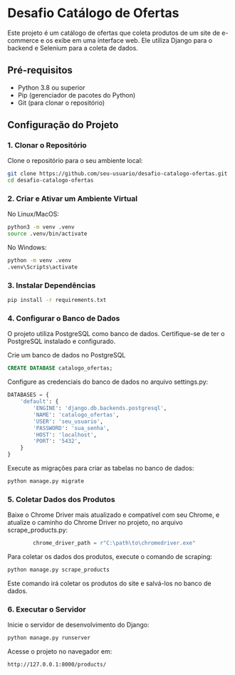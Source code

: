 # Desafio Catálogo de Ofertas

Este projeto é um catálogo de ofertas que coleta produtos de um site de e-commerce e os exibe em uma interface web. Ele utiliza Django para o backend e Selenium para a coleta de dados.

## Pré-requisitos

- Python 3.8 ou superior
- Pip (gerenciador de pacotes do Python)
- Git (para clonar o repositório)

## Configuração do Projeto

### 1. Clonar o Repositório

Clone o repositório para o seu ambiente local:

```bash
git clone https://github.com/seu-usuario/desafio-catalogo-ofertas.git
cd desafio-catalogo-ofertas
```

### 2. Criar e Ativar um Ambiente Virtual

No Linux/MacOS:

```bash
python3 -m venv .venv
source .venv/bin/activate
```

No Windows:

```bash
python -m venv .venv
.venv\Scripts\activate
```

### 3. Instalar Dependências
```bash
pip install -r requirements.txt
```

### 4. Configurar o Banco de Dados

O projeto utiliza PostgreSQL como banco de dados. Certifique-se de ter o PostgreSQL instalado e configurado.

Crie um banco de dados no PostgreSQL
```sql
CREATE DATABASE catalogo_ofertas;
```

Configure as credenciais do banco de dados no arquivo settings.py:
```python
DATABASES = {
    'default': {
        'ENGINE': 'django.db.backends.postgresql',
        'NAME': 'catalogo_ofertas',
        'USER': 'seu_usuario',
        'PASSWORD': 'sua_senha',
        'HOST': 'localhost',
        'PORT': '5432',
    }
}
```

Execute as migrações para criar as tabelas no banco de dados:
```bash
python manage.py migrate
```

### 5. Coletar Dados dos Produtos
Baixe o Chrome Driver mais atualizado e compatível com seu Chrome,
e atualize o caminho do Chrome Driver no projeto, no arquivo scrape_products.py:

```python
        chrome_driver_path = r"C:\path\to\chromedriver.exe"
```

Para coletar os dados dos produtos, execute o comando de scraping:
```bash
python manage.py scrape_products
```
Este comando irá coletar os produtos do site e salvá-los no banco de dados.


### 6. Executar o Servidor

Inicie o servidor de desenvolvimento do Django:
```bash
python manage.py runserver
```

Acesse o projeto no navegador em:
```
http://127.0.0.1:8000/products/
```
